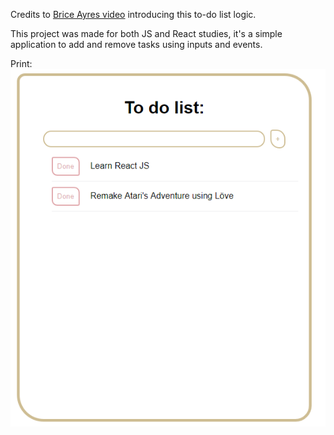 Credits to [Brice Ayres video](https://www.youtube.com/watch?v=XCCW2y4wXNg) introducing this to-do list logic.

This project was made for both JS and React studies, it's a simple application to add and remove tasks using inputs and events.

Print:
![Print](print.png)
